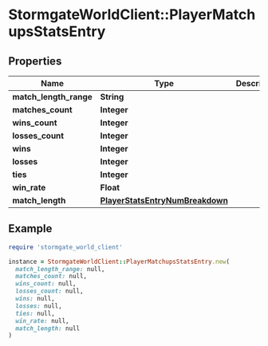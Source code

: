 # StormgateWorldClient::PlayerMatchupsStatsEntry

## Properties

| Name | Type | Description | Notes |
| ---- | ---- | ----------- | ----- |
| **match_length_range** | **String** |  | [optional] |
| **matches_count** | **Integer** |  |  |
| **wins_count** | **Integer** |  |  |
| **losses_count** | **Integer** |  |  |
| **wins** | **Integer** |  |  |
| **losses** | **Integer** |  |  |
| **ties** | **Integer** |  |  |
| **win_rate** | **Float** |  | [optional] |
| **match_length** | [**PlayerStatsEntryNumBreakdown**](PlayerStatsEntryNumBreakdown.md) |  |  |

## Example

```ruby
require 'stormgate_world_client'

instance = StormgateWorldClient::PlayerMatchupsStatsEntry.new(
  match_length_range: null,
  matches_count: null,
  wins_count: null,
  losses_count: null,
  wins: null,
  losses: null,
  ties: null,
  win_rate: null,
  match_length: null
)
```

